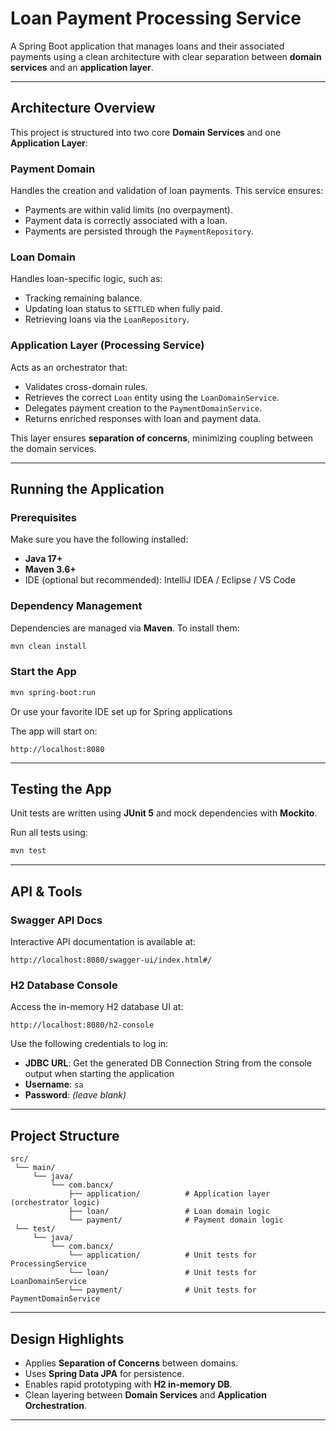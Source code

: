 # Loan Payment Processing Service

A Spring Boot application that manages loans and their associated payments using a clean architecture with clear separation between **domain services** and an **application layer**.

---

## Architecture Overview

This project is structured into two core **Domain Services** and one **Application Layer**:

### Payment Domain
Handles the creation and validation of loan payments. This service ensures:
- Payments are within valid limits (no overpayment).
- Payment data is correctly associated with a loan.
- Payments are persisted through the `PaymentRepository`.

### Loan Domain
Handles loan-specific logic, such as:
- Tracking remaining balance.
- Updating loan status to `SETTLED` when fully paid.
- Retrieving loans via the `LoanRepository`.

### Application Layer (Processing Service)
Acts as an orchestrator that:
- Validates cross-domain rules.
- Retrieves the correct `Loan` entity using the `LoanDomainService`.
- Delegates payment creation to the `PaymentDomainService`.
- Returns enriched responses with loan and payment data.

This layer ensures **separation of concerns**, minimizing coupling between the domain services.

---

## Running the Application

### Prerequisites

Make sure you have the following installed:

- **Java 17+**
- **Maven 3.6+**
- IDE (optional but recommended): IntelliJ IDEA / Eclipse / VS Code

### Dependency Management

Dependencies are managed via **Maven**. To install them:

```bash
mvn clean install
```

### Start the App

```bash
mvn spring-boot:run
```
Or use your favorite IDE set up for Spring applications

The app will start on:

```
http://localhost:8080
```

---

## Testing the App

Unit tests are written using **JUnit 5** and mock dependencies with **Mockito**.

Run all tests using:

```bash
mvn test
```

---

## API & Tools

### Swagger API Docs

Interactive API documentation is available at:

```
http://localhost:8080/swagger-ui/index.html#/
```

###  H2 Database Console

Access the in-memory H2 database UI at:

```
http://localhost:8080/h2-console
```

Use the following credentials to log in:

- **JDBC URL**: Get the generated DB Connection String from the console output when starting the application
- **Username**: `sa`
- **Password**: *(leave blank)*

---

## Project Structure

```
src/
 └── main/
     └── java/
         └── com.bancx/
             ├── application/          # Application layer (orchestrator logic)
             ├── loan/                 # Loan domain logic
             └── payment/              # Payment domain logic
 └── test/
     └── java/
         └── com.bancx/
             └── application/          # Unit tests for ProcessingService
             └── loan/                 # Unit tests for LoanDomainService
             └── payment/              # Unit tests for PaymentDomainService
```

---

## Design Highlights

- Applies **Separation of Concerns** between domains.
- Uses **Spring Data JPA** for persistence.
- Enables rapid prototyping with **H2 in-memory DB**.
- Clean layering between **Domain Services** and **Application Orchestration**.

---